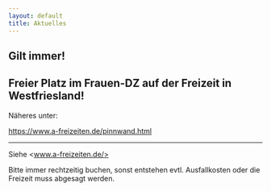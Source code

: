```yaml
---
layout: default
title: Aktuelles
---
```


## Gilt immer!

## Freier Platz im Frauen-DZ auf der Freizeit in Westfriesland!

Näheres unter:

<https://www.a-freizeiten.de/pinnwand.html>

-----------------------------------------------------

Siehe <www.a-freizeiten.de/>

Bitte immer rechtzeitig buchen, sonst entstehen evtl.
Ausfallkosten oder die Freizeit muss abgesagt werden.

